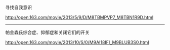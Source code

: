 寻找自我意识

http://open.163.com/movie/2013/5/9/D/M8TBMPVP7_M8TBN1R9D.html

---
帕金森氏综合症、抑郁症和关闭它们的开关

http://open.163.com/movie/2013/10/S/0/M9AI18IFI_M9BLUB3S0.html
